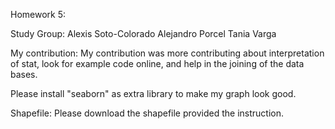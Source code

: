 Homework 5:

Study Group:
Alexis Soto-Colorado
Alejandro Porcel
Tania Varga

My contribution:
My contribution was more contributing about interpretation of stat, look for example code online, and help in the joining of the data bases.   


Please install "seaborn" as extra library to make my graph look good.

Shapefile: Please download the shapefile provided the instruction.


